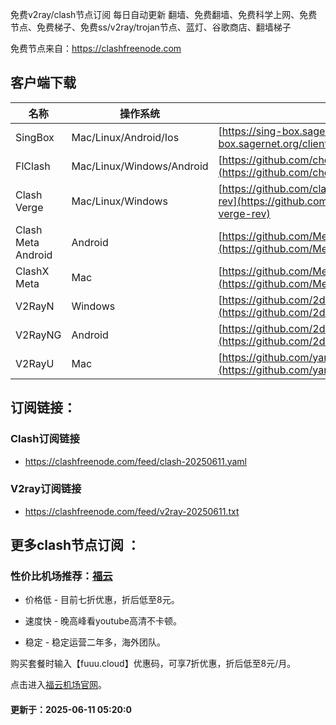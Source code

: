  免费v2ray/clash节点订阅 每日自动更新
翻墙、免费翻墙、免费科学上网、免费节点、免费梯子、免费ss/v2ray/trojan节点、蓝灯、谷歌商店、翻墙梯子

免费节点来自：https://clashfreenode.com

## 客户端下载

| 名称 | 操作系统 | 地址 |
|------|----------|------|
| SingBox | Mac/Linux/Android/Ios | [https://sing-box.sagernet.org/clients/](https://sing-box.sagernet.org/clients/) |
| FlClash | Mac/Linux/Windows/Android | [https://github.com/chen08209/FlClash](https://github.com/chen08209/FlClash) |
| Clash Verge | Mac/Linux/Windows | [https://github.com/clash-verge-rev/clash-verge-rev](https://github.com/clash-verge-rev/clash-verge-rev) |
| Clash Meta Android | Android | [https://github.com/MetaCubeX/ClashMetaForAndroid](https://github.com/MetaCubeX/ClashMetaForAndroid) |
| ClashX Meta | Mac | [https://github.com/MetaCubeX/ClashX.Meta](https://github.com/MetaCubeX/ClashX.Meta) |
| V2RayN | Windows | [https://github.com/2dust/v2rayN](https://github.com/2dust/v2rayN) |
| V2RayNG | Android | [https://github.com/2dust/v2rayNG](https://github.com/2dust/v2rayNG) |
| V2RayU | Mac | [https://github.com/yanue/V2rayU](https://github.com/yanue/V2rayU) |

## 订阅链接：

### Clash订阅链接

- https://clashfreenode.com/feed/clash-20250611.yaml

### V2ray订阅链接

- https://clashfreenode.com/feed/v2ray-20250611.txt 

## 更多clash节点订阅 ：

### 性价比机场推荐：[福云](https://fuuu.cloud)

* 价格低 - 目前七折优惠，折后低至8元。

* 速度快 - 晚高峰看youtube高清不卡顿。

* 稳定 - 稳定运营二年多，海外团队。

购买套餐时输入【fuuu.cloud】优惠码，可享7折优惠，折后低至8元/月。

点击进入[福云机场官网](https://fuuu.cloud)。

#### 更新于：2025-06-11 05:20:0